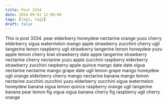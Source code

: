 ```yaml
---
title: Post 3334
date: 2024-09-01 12:00:00
tags: [tag1, tag2]
draft: false
---
```

This is post 3334.
pear
elderberry
honeydew
nectarine
orange
yuzu
cherry
elderberry
xigua
watermelon
mango
apple
strawberry
zucchini
cherry
ugli
tangerine
lemon
raspberry
ugli
strawberry
tangerine
lemon
honeydew
yuzu
apple
lemon
cherry
kiwi
strawberry
date
apple
tangerine
strawberry
nectarine
cherry
nectarine
yuzu
apple
zucchini
raspberry
elderberry
strawberry
zucchini
raspberry
apple
quince
mango
date
date
xigua
nectarine
nectarine
mango
grape
date
ugli
lemon
grape
mango
honeydew
ugli
orange
elderberry
cherry
mango
nectarine
banana
mango
lemon
nectarine
zucchini
zucchini
yuzu
elderberry
zucchini
xigua
watermelon
honeydew
banana
xigua
lemon
quince
raspberry
orange
ugli
tangerine
banana
pear
lemon
fig
xigua
xigua
banana
cherry
fig
raspberry
ugli
cherry
orange

